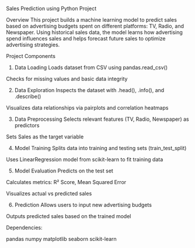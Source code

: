 Sales Prediction using Python Project 

Overview
This project builds a machine learning model to predict sales based on advertising budgets spent on different platforms: TV, Radio, and Newspaper. Using historical sales data, the model learns how advertising spend influences sales and helps forecast future sales to optimize advertising strategies.

Project Components

1. Data Loading
Loads dataset from CSV using pandas.read_csv()

Checks for missing values and basic data integrity

2. Data Exploration
Inspects the dataset with .head(), .info(), and .describe()

Visualizes data relationships via pairplots and correlation heatmaps

3. Data Preprocessing
Selects relevant features (TV, Radio, Newspaper) as predictors

Sets Sales as the target variable

4. Model Training
Splits data into training and testing sets (train_test_split)

Uses LinearRegression model from scikit-learn to fit training data

5. Model Evaluation
Predicts on the test set

Calculates metrics: R² Score, Mean Squared Error

Visualizes actual vs predicted sales

6. Prediction
Allows users to input new advertising budgets

Outputs predicted sales based on the trained model

Dependencies:

pandas
numpy
matplotlib
seaborn
scikit-learn
